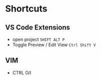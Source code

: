# Shortcuts

## VS Code Extensions
- open project `SHIFT ALT P`
- Toggle Preview / Edit View `Ctrl Shift V`  


## VIM
- CTRL O/I
